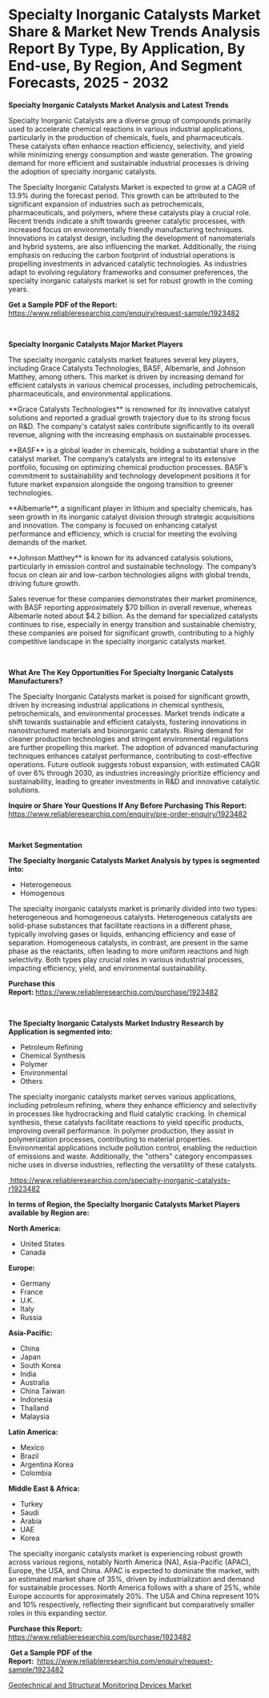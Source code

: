 <p><h1>Specialty Inorganic Catalysts Market Share & Market New Trends Analysis Report By Type, By Application, By End-use, By Region, And Segment Forecasts, 2025 - 2032</h1></p><p><strong>Specialty Inorganic Catalysts Market Analysis and Latest Trends</strong></p>
<p><p>Specialty Inorganic Catalysts are a diverse group of compounds primarily used to accelerate chemical reactions in various industrial applications, particularly in the production of chemicals, fuels, and pharmaceuticals. These catalysts often enhance reaction efficiency, selectivity, and yield while minimizing energy consumption and waste generation. The growing demand for more efficient and sustainable industrial processes is driving the adoption of specialty inorganic catalysts.</p><p>The Specialty Inorganic Catalysts Market is expected to grow at a CAGR of 13.9% during the forecast period. This growth can be attributed to the significant expansion of industries such as petrochemicals, pharmaceuticals, and polymers, where these catalysts play a crucial role. Recent trends indicate a shift towards greener catalytic processes, with increased focus on environmentally friendly manufacturing techniques. Innovations in catalyst design, including the development of nanomaterials and hybrid systems, are also influencing the market. Additionally, the rising emphasis on reducing the carbon footprint of industrial operations is propelling investments in advanced catalytic technologies. As industries adapt to evolving regulatory frameworks and consumer preferences, the specialty inorganic catalysts market is set for robust growth in the coming years.</p></p>
<p><strong>Get a Sample PDF of the Report:&nbsp;</strong> <a href="https://www.reliableresearchiq.com/enquiry/request-sample/1923482?utm_campaign=1720&utm_medium=2&utm_source=Github&utm_content=ia&utm_term=14012025&utm_id=specialty-inorganic-catalysts">https://www.reliableresearchiq.com/enquiry/request-sample/1923482</a></p>
<p>&nbsp;</p>
<p><strong>Specialty Inorganic Catalysts Major Market Players</strong></p>
<p><p>The specialty inorganic catalysts market features several key players, including Grace Catalysts Technologies, BASF, Albemarle, and Johnson Matthey, among others. This market is driven by increasing demand for efficient catalysts in various chemical processes, including petrochemicals, pharmaceuticals, and environmental applications.</p><p>**Grace Catalysts Technologies** is renowned for its innovative catalyst solutions and reported a gradual growth trajectory due to its strong focus on R&D. The company's catalyst sales contribute significantly to its overall revenue, aligning with the increasing emphasis on sustainable processes.</p><p>**BASF** is a global leader in chemicals, holding a substantial share in the catalyst market. The company’s catalysts are integral to its extensive portfolio, focusing on optimizing chemical production processes. BASF’s commitment to sustainability and technology development positions it for future market expansion alongside the ongoing transition to greener technologies.</p><p>**Albemarle**, a significant player in lithium and specialty chemicals, has seen growth in its inorganic catalyst division through strategic acquisitions and innovation. The company is focused on enhancing catalyst performance and efficiency, which is crucial for meeting the evolving demands of the market.</p><p>**Johnson Matthey** is known for its advanced catalysis solutions, particularly in emission control and sustainable technology. The company’s focus on clean air and low-carbon technologies aligns with global trends, driving future growth.</p><p>Sales revenue for these companies demonstrates their market prominence, with BASF reporting approximately $70 billion in overall revenue, whereas Albemarle noted about $4.2 billion. As the demand for specialized catalysts continues to rise, especially in energy transition and sustainable chemistry, these companies are poised for significant growth, contributing to a highly competitive landscape in the specialty inorganic catalysts market.</p></p>
<p>&nbsp;</p>
<p><strong>What Are The Key Opportunities For Specialty Inorganic Catalysts Manufacturers?</strong></p>
<p><p>The Specialty Inorganic Catalysts market is poised for significant growth, driven by increasing industrial applications in chemical synthesis, petrochemicals, and environmental processes. Market trends indicate a shift towards sustainable and efficient catalysts, fostering innovations in nanostructured materials and bioinorganic catalysts. Rising demand for cleaner production technologies and stringent environmental regulations are further propelling this market. The adoption of advanced manufacturing techniques enhances catalyst performance, contributing to cost-effective operations. Future outlook suggests robust expansion, with estimated CAGR of over 6% through 2030, as industries increasingly prioritize efficiency and sustainability, leading to greater investments in R&D and innovative catalytic solutions.</p></p>
<p><strong>Inquire or Share Your Questions If Any Before Purchasing This Report:</strong> <a href="https://www.reliableresearchiq.com/enquiry/pre-order-enquiry/1923482?utm_campaign=1720&utm_medium=2&utm_source=Github&utm_content=ia&utm_term=14012025&utm_id=specialty-inorganic-catalysts">https://www.reliableresearchiq.com/enquiry/pre-order-enquiry/1923482</a></p>
<p>&nbsp;</p>
<p><strong>Market Segmentation</strong></p>
<p><strong>The Specialty Inorganic Catalysts Market Analysis by types is segmented into:</strong></p>
<p><ul><li>Heterogeneous</li><li>Homogenous</li></ul></p>
<p><p>The specialty inorganic catalysts market is primarily divided into two types: heterogeneous and homogeneous catalysts. Heterogeneous catalysts are solid-phase substances that facilitate reactions in a different phase, typically involving gases or liquids, enhancing efficiency and ease of separation. Homogeneous catalysts, in contrast, are present in the same phase as the reactants, often leading to more uniform reactions and high selectivity. Both types play crucial roles in various industrial processes, impacting efficiency, yield, and environmental sustainability.</p></p>
<p><strong>Purchase this Report:&nbsp;</strong><a href="https://www.reliableresearchiq.com/purchase/1923482?utm_campaign=1720&utm_medium=2&utm_source=Github&utm_content=ia&utm_term=14012025&utm_id=specialty-inorganic-catalysts">https://www.reliableresearchiq.com/purchase/1923482</a></p>
<p>&nbsp;</p>
<p><strong>The Specialty Inorganic Catalysts Market Industry Research by Application is segmented into:</strong></p>
<p><ul><li>Petroleum Refining</li><li>Chemical Synthesis</li><li>Polymer</li><li>Environmental</li><li>Others</li></ul></p>
<p><p>The specialty inorganic catalysts market serves various applications, including petroleum refining, where they enhance efficiency and selectivity in processes like hydrocracking and fluid catalytic cracking. In chemical synthesis, these catalysts facilitate reactions to yield specific products, improving overall performance. In polymer production, they assist in polymerization processes, contributing to material properties. Environmental applications include pollution control, enabling the reduction of emissions and waste. Additionally, the "others" category encompasses niche uses in diverse industries, reflecting the versatility of these catalysts.</p></p>
<p><a href="https://www.reliableresearchiq.com/specialty-inorganic-catalysts-r1923482?utm_campaign=1720&utm_medium=2&utm_source=Github&utm_content=ia&utm_term=14012025&utm_id=specialty-inorganic-catalysts">&nbsp;https://www.reliableresearchiq.com/specialty-inorganic-catalysts-r1923482</a></p>
<p><strong>In terms of Region, the Specialty Inorganic Catalysts Market Players available by Region are:</strong></p>
<p>
    <p> <strong> North America: </strong>
        <ul>
            <li>United States</li>
            <li>Canada</li>
        </ul>
        </p> 
    <p> <strong> Europe: </strong>
        <ul>
            <li>Germany</li>
            <li>France</li>
            <li>U.K.</li>
            <li>Italy</li>
            <li>Russia</li>
        </ul>
        </p> 
    <p> <strong> Asia-Pacific: </strong>
        <ul>
            <li>China</li>
            <li>Japan</li>
            <li>South Korea</li>
            <li>India</li>
            <li>Australia</li>
            <li>China Taiwan</li>
            <li>Indonesia</li>
            <li>Thailand</li>
            <li>Malaysia</li>
        </ul>
        </p> 
    <p> <strong> Latin America: </strong>
        <ul>
            <li>Mexico</li>
            <li>Brazil</li>
            <li>Argentina Korea</li>
            <li>Colombia</li>
        </ul>
        </p> 
    <p> <strong> Middle East & Africa: </strong>
        <ul>
            <li>Turkey</li>
            <li>Saudi</li>
            <li>Arabia</li>
            <li>UAE</li>
            <li>Korea</li>
        </ul>
    </p>
    </p>
<p><p>The specialty inorganic catalysts market is experiencing robust growth across various regions, notably North America (NA), Asia-Pacific (APAC), Europe, the USA, and China. APAC is expected to dominate the market, with an estimated market share of 35%, driven by industrialization and demand for sustainable processes. North America follows with a share of 25%, while Europe accounts for approximately 20%. The USA and China represent 10% and 10% respectively, reflecting their significant but comparatively smaller roles in this expanding sector.</p></p>
<p><strong>Purchase this Report: </strong><a href="https://www.reliableresearchiq.com/purchase/1923482?utm_campaign=1720&utm_medium=2&utm_source=Github&utm_content=ia&utm_term=14012025&utm_id=specialty-inorganic-catalysts">https://www.reliableresearchiq.com/purchase/1923482</a></p>
<p>&nbsp;<strong>Get a Sample PDF of the Report:&nbsp;&nbsp;</strong><a href="https://www.reliableresearchiq.com/enquiry/request-sample/1923482?utm_campaign=1720&utm_medium=2&utm_source=Github&utm_content=ia&utm_term=14012025&utm_id=specialty-inorganic-catalysts">https://www.reliableresearchiq.com/enquiry/request-sample/1923482</a></p>
<p><strong></strong></p>
<p><p><a href="https://github.com/mookiesville/Market-Research-Report-List-1/blob/main/geotechnical-and-structural-monitoring-devices-market.md?utm_campaign=1720&utm_medium=2&utm_source=Github&utm_content=ia&utm_term=14012025&utm_id=specialty-inorganic-catalysts">Geotechnical and Structural Monitoring Devices Market</a></p></p>